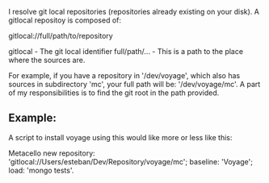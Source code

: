 I resolve git local repositories (repositories already existing on your disk).A gitlocal repositoy is composed of: gitlocal://full/path/to/repositorygitlocal  		- The git local identifierfull/path/...	- This is a path to the place where the sources are. 	For example, if you have a  repository in '/dev/voyage', which also has sources in subdirectory 'mc', your full path will be: '/dev/voyage/mc'. A part of my responsibilities is to find the git root  in the path provided.Example: ------------A script to install voyage using this would like more or less like this:Metacello new	repository: 'gitlocal://Users/esteban/Dev/Repository/voyage/mc';	baseline: 'Voyage';	load: 'mongo tests'.